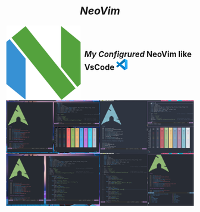 <div align="center">
  <h1><i><b>NeoVim</b></i></h1>
</div>


###

<img src="./.screenshots/neovim-mark-flat.png"
    height=200
    width=200
     style="float: left; margin-right: 10px;" />

<br> </br>

## _**My Configrured**_ NeoVim like VsCode <img height=30  src="./.screenshots/vscode.jpg"/> 


![vim_pics](.screenshots/My_POST.png)

